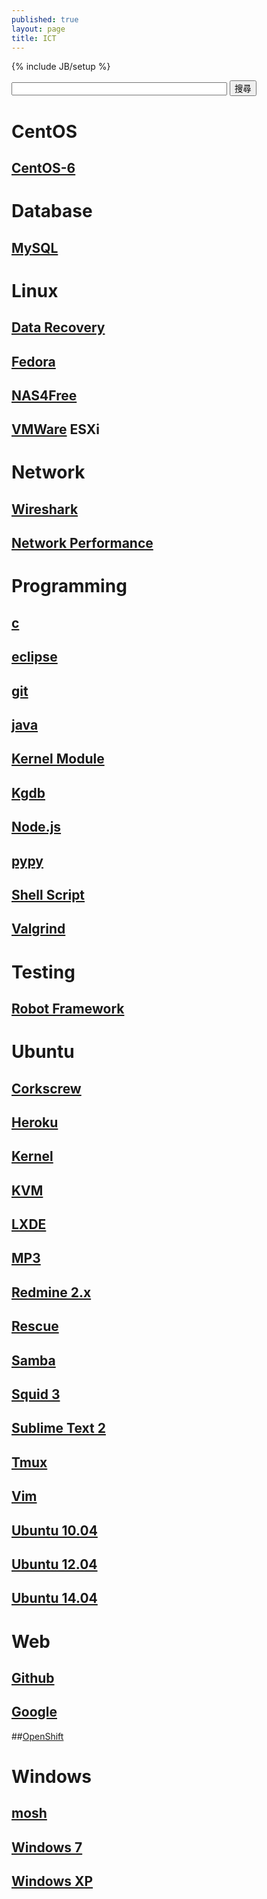 ```yaml
---
published: true
layout: page
title: ICT
---
```






{% include JB/setup %}

<form name="cse" id="searchbox" action="/search.html">
  <input type="hidden" name="cref" value="" />
  <input type="hidden" name="ie" value="utf-8" />
  <input type="hidden" name="hl" value="zh-CN" />
  <input name="q" type="text" size="40" />
  <input type="submit" name="sa" value="搜尋" />
</form>

# CentOS

## [CentOS-6](/centos/centos-6)

# Database

## [MySQL](/database/mysql)

# Linux

## [Data Recovery](linux/data-recovery)

## [Fedora](/linux/fedora)

## [NAS4Free](/linux/nas4free)

## [VMWare](/linux/vmware) ESXi

# Network

## [Wireshark](/network/wireshark)

## [Network Performance](/network/performance)

# Programming

## [c](/programming/c)

## [eclipse](/programming/eclipse)

## [git](/programming/git)

## [java](/programming/java)

## [Kernel Module](/programming/kernel-module)

## [Kgdb](/programming/kgdb)

## [Node.js](/programming/nodejs)

## [pypy](/programming/pypy)

## [Shell Script](/programming/shell-script)

## [Valgrind](/programming/valgrind)

# Testing

## [Robot Framework](/testing/robot-framework)

# Ubuntu

## [Corkscrew](/ubuntu/corkscrew)

## [Heroku](/ubuntu/heroku)

## [Kernel](/ubuntu/kernel)

## [KVM](/ubuntu/kvm)

## [LXDE](/ubuntu/lxde)

## [MP3](/ubuntu/mp3)

## [Redmine 2.x](/ubuntu/redmine)

## [Rescue](/ubuntu/rescue)

## [Samba](/ubuntu/samba)

## [Squid 3](/ubuntu/squid)

## [Sublime Text 2](/ubuntu/sublime-text)

## [Tmux](/ubuntu/tmux)

## [Vim](/ubuntu/vim)

## [Ubuntu 10.04](/ubuntu/ubuntu-10.04)

## [Ubuntu 12.04](/ubuntu/ubuntu-12.04)

## [Ubuntu 14.04](/ubuntu/ubuntu-14.04)

# Web

## [Github](/web/github)

## [Google](/web/google)

##[OpenShift](web/openshift)

# Windows

## [mosh](/windows/mosh)

## [Windows 7](/windows/win7)

## [Windows XP](/windows/winxp)
